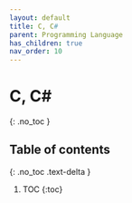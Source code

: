 ```yaml
---
layout: default
title: C, C#
parent: Programming Language
has_children: true
nav_order: 10
---
```


# C, C#
{: .no_toc }

## Table of contents
{: .no_toc .text-delta }

1. TOC
{:toc}
